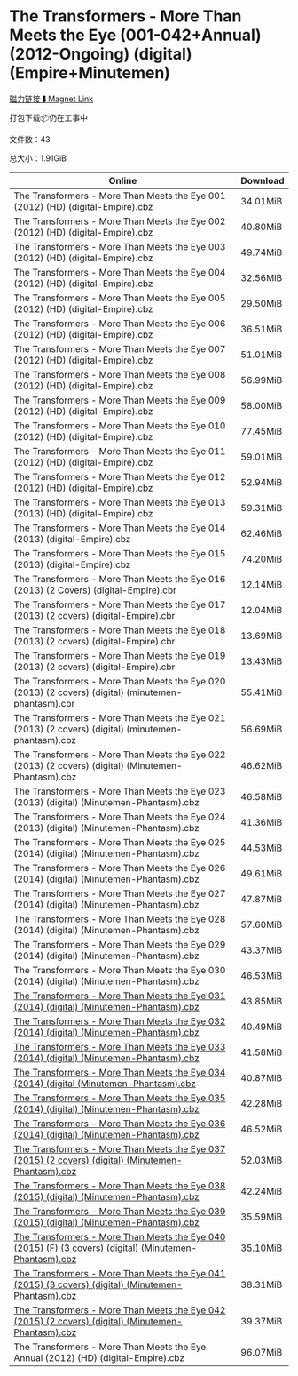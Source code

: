 # The Transformers - More Than Meets the Eye (001-042+Annual) (2012-Ongoing) (digital)(Empire+Minutemen)

[磁力链接⬇Magnet Link](magnet:?xt=urn:btih:937cb3ef10fc86906c71f6a75dbdcfa6c741bd97&dn=The%20Transformers%20-%20More%20Than%20Meets%20the%20Eye%20%28001-042%2BAnnual%29%20%282012-Ongoing%29%20%28digital%29%28Empire%2BMinutemen%29)

打包下载📦仍在工事中

文件数：43

总大小：1.91GiB

Online | Download
--- | ---
The Transformers - More Than Meets the Eye 001 (2012) (HD) (digital-Empire).cbz | 34.01MiB
The Transformers - More Than Meets the Eye 002 (2012) (HD) (digital-Empire).cbz | 40.80MiB
The Transformers - More Than Meets the Eye 003 (2012) (HD) (digital-Empire).cbz | 49.74MiB
The Transformers - More Than Meets the Eye 004 (2012) (HD) (digital-Empire).cbz | 32.56MiB
The Transformers - More Than Meets the Eye 005 (2012) (HD) (digital-Empire).cbz | 29.50MiB
The Transformers - More Than Meets the Eye 006 (2012) (HD) (digital-Empire).cbz | 36.51MiB
The Transformers - More Than Meets the Eye 007 (2012) (HD) (digital-Empire).cbz | 51.01MiB
The Transformers - More Than Meets the Eye 008 (2012) (HD) (digital-Empire).cbz | 56.99MiB
The Transformers - More Than Meets the Eye 009 (2012) (HD) (digital-Empire).cbz | 58.00MiB
The Transformers - More Than Meets the Eye 010 (2012) (HD) (digital-Empire).cbz | 77.45MiB
The Transformers - More Than Meets the Eye 011 (2012) (HD) (digital-Empire).cbz | 59.01MiB
The Transformers - More Than Meets the Eye 012 (2012) (HD) (digital-Empire).cbz | 52.94MiB
The Transformers - More Than Meets the Eye 013 (2013) (HD) (digital-Empire).cbz | 59.31MiB
The Transformers - More Than Meets the Eye 014 (2013) (digital-Empire).cbz | 62.46MiB
The Transformers - More Than Meets the Eye 015 (2013) (digital-Empire).cbz | 74.20MiB
The Transformers - More Than Meets the Eye 016 (2013) (2 Covers) (digital-Empire).cbr | 12.14MiB
The Transformers - More Than Meets the Eye 017 (2013) (2 covers) (digital-Empire).cbr | 12.04MiB
The Transformers - More Than Meets the Eye 018 (2013) (2 covers) (digital-Empire).cbr | 13.69MiB
The Transformers - More Than Meets the Eye 019 (2013) (2 covers) (digital-Empire).cbr | 13.43MiB
The Transformers - More Than Meets the Eye 020 (2013) (2 covers) (digital) (minutemen-phantasm).cbr | 55.41MiB
The Transformers - More Than Meets the Eye 021 (2013) (2 covers) (digital) (minutemen-phantasm).cbz | 56.69MiB
The Transformers - More Than Meets the Eye 022 (2013) (2 covers) (digital) (Minutemen-Phantasm).cbz | 46.62MiB
The Transformers - More Than Meets the Eye 023 (2013) (digital) (Minutemen-Phantasm).cbz | 46.58MiB
The Transformers - More Than Meets the Eye 024 (2013) (digital) (Minutemen-Phantasm).cbz | 41.36MiB
The Transformers - More Than Meets the Eye 025 (2014) (digital) (Minutemen-Phantasm).cbz | 44.53MiB
The Transformers - More Than Meets the Eye 026 (2014) (digital) (Minutemen-Phantasm).cbz | 49.61MiB
The Transformers - More Than Meets the Eye 027 (2014) (digital) (Minutemen-Phantasm).cbz | 47.87MiB
The Transformers - More Than Meets the Eye 028 (2014) (digital) (Minutemen-Phantasm).cbz | 57.60MiB
The Transformers - More Than Meets the Eye 029 (2014) (digital) (Minutemen-Phantasm).cbz | 43.37MiB
The Transformers - More Than Meets the Eye 030 (2014) (digital) (Minutemen-Phantasm).cbz | 46.53MiB
[The Transformers - More Than Meets the Eye 031 (2014) (digital) (Minutemen-Phantasm).cbz](https://github.com/alicewish/markdown/blob/master/comic/Transformers-More-Than-Meets-Eye-031-2014-digital-Minutemen-Phantasm-cbz.md) | 43.85MiB
[The Transformers - More Than Meets the Eye 032 (2014) (digital) (Minutemen-Phantasm).cbz](https://github.com/alicewish/markdown/blob/master/comic/Transformers-More-Than-Meets-Eye-032-2014-digital-Minutemen-Phantasm-cbz.md) | 40.49MiB
[The Transformers - More Than Meets the Eye 033 (2014) (digital) (Minutemen-Phantasm).cbz](https://github.com/alicewish/markdown/blob/master/comic/Transformers-More-Than-Meets-Eye-033-2014-digital-Minutemen-Phantasm-cbz.md) | 41.58MiB
[The Transformers - More Than Meets the Eye 034 (2014) (digital (Minutemen-Phantasm).cbz](https://github.com/alicewish/markdown/blob/master/comic/Transformers-More-Than-Meets-Eye-034-2014-digital-Minutemen-Phantasm-cbz.md) | 40.87MiB
[The Transformers - More Than Meets the Eye 035 (2014) (digital) (Minutemen-Phantasm).cbz](https://github.com/alicewish/markdown/blob/master/comic/Transformers-More-Than-Meets-Eye-035-2014-digital-Minutemen-Phantasm-cbz.md) | 42.28MiB
[The Transformers - More Than Meets the Eye 036 (2014) (digital) (Minutemen-Phantasm).cbz](https://github.com/alicewish/markdown/blob/master/comic/Transformers-More-Than-Meets-Eye-036-2014-digital-Minutemen-Phantasm-cbz.md) | 46.52MiB
[The Transformers - More Than Meets the Eye 037 (2015) (2 covers) (digital) (Minutemen-Phantasm).cbz](https://github.com/alicewish/markdown/blob/master/comic/Transformers-More-Than-Meets-Eye-037-2015-2-covers-digital-Minutemen-Phantasm-cbz.md) | 52.03MiB
[The Transformers - More Than Meets the Eye 038 (2015) (digital) (Minutemen-Phantasm).cbz](https://github.com/alicewish/markdown/blob/master/comic/Transformers-More-Than-Meets-Eye-038-2015-digital-Minutemen-Phantasm-cbz.md) | 42.24MiB
[The Transformers - More Than Meets the Eye 039 (2015) (digital) (Minutemen-Phantasm).cbz](https://github.com/alicewish/markdown/blob/master/comic/Transformers-More-Than-Meets-Eye-039-2015-digital-Minutemen-Phantasm-cbz.md) | 35.59MiB
[The Transformers - More Than Meets the Eye 040 (2015) (F) (3 covers) (digital) (Minutemen-Phantasm).cbz](https://github.com/alicewish/markdown/blob/master/comic/Transformers-More-Than-Meets-Eye-040-2015-F-3-covers-digital-Minutemen-Phantasm-cbz.md) | 35.10MiB
[The Transformers - More Than Meets the Eye 041 (2015) (3 covers) (digital) (Minutemen-Phantasm).cbz](https://github.com/alicewish/markdown/blob/master/comic/Transformers-More-Than-Meets-Eye-041-2015-3-covers-digital-Minutemen-Phantasm-cbz.md) | 38.31MiB
[The Transformers - More Than Meets the Eye 042 (2015) (2 covers) (digital) (Minutemen-Phantasm).cbz](https://github.com/alicewish/markdown/blob/master/comic/Transformers-More-Than-Meets-Eye-042-2015-2-covers-digital-Minutemen-Phantasm-cbz.md) | 39.37MiB
The Transformers - More Than Meets the Eye Annual (2012) (HD) (digital-Empire).cbz | 96.07MiB
